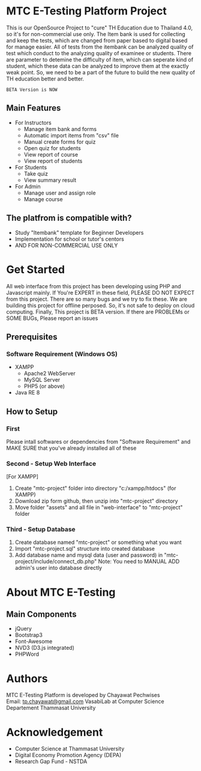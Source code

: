 # MTC E-Testing Platform Project
This is our OpenSource Project to "cure" TH Education due to Thailand 4.0, so it's for non-commercial use only.
The Item bank is used for collecting and keep the tests, which are changed from paper based to digital based for manage easier. 
All of tests from the itembank can be analyzed quality of test which conduct to the analyzing quality of examinee or students.
There are parameter to detemine the difficulty of item, which can seperate kind of student, which these data can be analyzed to improve them at the exactly weak point.
So, we need to be a part of the future to build the new quality of TH education better and better.

```
BETA Version is NOW
```

## Main Features
* For Instructors
  * Manage item bank and forms
  * Automatic import items from "csv" file
  * Manual create forms for quiz
  * Open quiz for students
  * View report of course
  * View report of students
* For Students
  * Take quiz
  * View summary result
* For Admin
  * Manage user and assign role
  * Manage course

## The platfrom is compatible with?
* Study "Itembank" template for Beginner Developers
* Implementation for school or tutor's centors
* AND FOR NON-COMMERCIAL USE ONLY

# Get Started
All web interface from this project has been developing using PHP and Javascript mainly.
If You're EXPERT in these field, PLEASE DO NOT EXPECT from this project. There are so many bugs and we try to fix these.
We are building this project for offline perposed. So, it's not safe to deploy on cloud computing.
Finally, This project is BETA version. If there are PROBLEMs or SOME BUGs, Please report an issues

## Prerequisites
### Software Requirement (Windows OS)
* XAMPP
  * Apache2 WebServer
  * MySQL Server
  * PHP5 (or above)
* Java RE 8

## How to Setup
### First
Please intall softwares or dependencies from "Software Requirement"
and MAKE SURE that you've already installed all of these
### Second - Setup Web Interface
[For XAMPP]
1. Create "mtc-project" folder into directory "c:/xampp/htdocs" (for XAMPP)
2. Download zip form github, then unzip into "mtc-project" directory
3. Move folder "assets" and all file in "web-interface" to "mtc-project" folder
### Third - Setup Database
1. Create database named "mtc-project" or something what you want
2. Import "mtc-project.sql" structure into created database
3. Add database name and mysql data (user and password) in "mtc-project/include/connect_db.php"
Note: You need to MANUAL ADD admin's user into database directly

# About MTC E-Testing
## Main Components
* jQuery
* Bootstrap3
* Font-Awesome
* NVD3 (D3.js integrated)
* PHPWord

# Authors
MTC E-Testing Platform is developed by Chayawat Pechwises<br>
Email: tp.chayawat@gmail.com
VasabiLab at Computer Science Departement
Thammasat University

# Acknowledgement
* Computer Science at Thammasat University
* Digital Economy Promotion Agency (DEPA)
* Research Gap Fund - NSTDA
